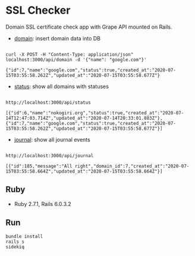 SSL Checker
==============

Domain SSL certificate check app with Grape API mounted on Rails.

* [domain](app/api/checker/domain.rb): insert domain data into DB

```

curl -X POST -H "Content-Type: application/json" localhost:3000/api/domain -d '{"name": "google.com"}'

{"id":7,"name":"google.com","status":true,"created_at":"2020-07-15T03:55:58.262Z","updated_at":"2020-07-15T03:55:58.677Z"}

```

* [status](app/api/checker/status.rb): show all domains with statuses

```

http://localhost:3000/api/status

[{"id":6,"name":"nokogiri.org","status":true,"created_at":"2020-07-14T12:47:03.714Z","updated_at":"2020-07-14T20:33:01.883Z"},
{"id":7,"name":"google.com","status":true,"created_at":"2020-07-15T03:55:58.262Z","updated_at":"2020-07-15T03:55:58.677Z"}]

```

* [journal](app/api/checker/journal.rb): show all journal events

```

http://localhost:3000/api/journal

[{"id":185,"message":"All right","domain_id":7,"created_at":"2020-07-15T03:55:58.664Z","updated_at":"2020-07-15T03:55:58.664Z"}]

```


Ruby
---
* Ruby 2.7.1, Rails 6.0.3.2

Run
---

```
bundle install
rails s
sidekiq

```